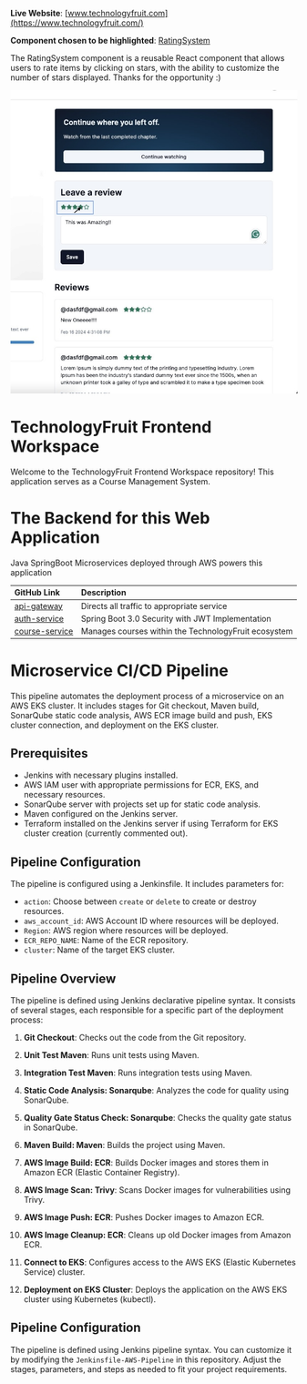 **Live Website**: [www.technologyfruit.com](https://www.technologyfruit.com/)


**Component chosen to be highlighted**: [RatingSystem](https://github.com/ApollosSevere/techfruit-fe-workspace/blob/main/app/(dashboard)/(routes)/teacher/courses/%5BcourseId%5D/_components/rating-system.tsx)

The RatingSystem component is a reusable React component that allows users to rate 
items by clicking on stars, with the ability to customize the number of stars displayed. 
Thanks for the opportunity :) 

<img src="rating_system.jpeg" alt="Photo of Rating System" width="550">

<!-- <video width="1000" controls autoplay loop>
  <source src="techfruit-rating-example.mp4" type="video/mp4">
  Your browser does not support the video tag.
</video> -->



<br>

# TechnologyFruit Frontend Workspace

Welcome to the TechnologyFruit Frontend Workspace repository! This application serves as a Course Management System.

# The Backend for this Web Application

Java SpringBoot Microservices deployed through AWS powers this application

| GitHub Link         | Description                              |
| :-------------- | :--------------------------------------- |
| [api-gateway](https://github.com/ApollosSevere/TechnologyFruit-Micorservices-Gateway-Service) | Directs all traffic to appropriate service |
| [auth-service](https://github.com/ApollosSevere/TechnologyFruit-Micorservices-Auth-Service) | Spring Boot 3.0 Security with JWT Implementation |
| [course-service](https://github.com/ApollosSevere/TechnologyFruit-Microservices-course-service) | Manages courses within the TechnologyFruit ecosystem |

# Microservice CI/CD Pipeline

This pipeline automates the deployment process of a microservice on an AWS EKS cluster. It includes stages for Git checkout, Maven build, SonarQube static code analysis, AWS ECR image build and push, EKS cluster connection, and deployment on the EKS cluster.

## Prerequisites

- Jenkins with necessary plugins installed.
- AWS IAM user with appropriate permissions for ECR, EKS, and necessary resources.
- SonarQube server with projects set up for static code analysis.
- Maven configured on the Jenkins server.
- Terraform installed on the Jenkins server if using Terraform for EKS cluster creation (currently commented out).

## Pipeline Configuration

The pipeline is configured using a Jenkinsfile. It includes parameters for:
- `action`: Choose between `create` or `delete` to create or destroy resources.
- `aws_account_id`: AWS Account ID where resources will be deployed.
- `Region`: AWS region where resources will be deployed.
- `ECR_REPO_NAME`: Name of the ECR repository.
- `cluster`: Name of the target EKS cluster.

## Pipeline Overview

The pipeline is defined using Jenkins declarative pipeline syntax. It consists of several stages, each responsible for a specific part of the deployment process:

1. **Git Checkout**: Checks out the code from the Git repository.

2. **Unit Test Maven**: Runs unit tests using Maven.

3. **Integration Test Maven**: Runs integration tests using Maven.

4. **Static Code Analysis: Sonarqube**: Analyzes the code for quality using SonarQube.

5. **Quality Gate Status Check: Sonarqube**: Checks the quality gate status in SonarQube.

6. **Maven Build: Maven**: Builds the project using Maven.

7. **AWS Image Build: ECR**: Builds Docker images and stores them in Amazon ECR (Elastic Container Registry).

8. **AWS Image Scan: Trivy**: Scans Docker images for vulnerabilities using Trivy.

9. **AWS Image Push: ECR**: Pushes Docker images to Amazon ECR.

10. **AWS Image Cleanup: ECR**: Cleans up old Docker images from Amazon ECR.

11. **Connect to EKS**: Configures access to the AWS EKS (Elastic Kubernetes Service) cluster.

12. **Deployment on EKS Cluster**: Deploys the application on the AWS EKS cluster using Kubernetes (kubectl).


## Pipeline Configuration

The pipeline is defined using Jenkins pipeline syntax. You can customize it by modifying the `Jenkinsfile-AWS-Pipeline` in this repository. Adjust the stages, parameters, and steps as needed to fit your project requirements.
